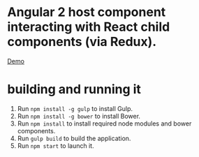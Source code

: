 # Angular 2 host component interacting with React child components (via Redux).

[Demo](http://demo.robertjesionek.com/angular2-react)

# building and running it

1. Run `npm install -g gulp` to install Gulp.
2. Run `npm install -g bower` to install Bower.
3. Run `npm install` to install required node modules and bower components.
4. Run `gulp build` to build the application.
5. Run `npm start` to launch it.
